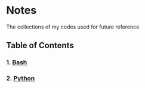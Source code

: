 # Notes
The collections of my codes used for future reference

## Table of Contents
### 1. [Bash](https://github.com/WAnother/Notes/tree/master/Bash)
### 2. [Python](https://github.com/WAnother/Notes/tree/master/Python)

